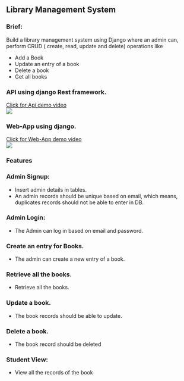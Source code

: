 ## Library Management System
### Brief:
Build a library management system using Django where an admin can, perform CRUD ( create, read, update and delete) operations like
- Add a Book
- Update an entry of a book
- Delete a book
- Get all books

### API using django Rest framework.
<a href="https://youtu.be/bTsC9o5-tV4">Click for Api demo video</a>
<br>
<a href="https://youtu.be/bTsC9o5-tV4"><img src = "https://myoctocat.com/assets/images/base-octocat.svg"></img></a>


### Web-App using django.
<a href="https://youtu.be/wEl--55Ptwk">Click for Web-App demo video</a>
<br>
<a href="https://youtu.be/wEl--55Ptwk"><img src = "https://myoctocat.com/assets/images/base-octocat.svg"></img></a>


### Features
### Admin Signup:
- Insert admin details in tables.
- An admin records should be unique based on email, which means, duplicates records should not be able to enter in DB.
### Admin Login:
- The Admin can log in based on email and password.
### Create an entry for Books.
- The admin can create a new entry of a book.
### Retrieve all the books.
- Retrieve all the books.
### Update a book.
- The book records should be able to update.
### Delete a book.
- The book record should be deleted
### Student View:
- View all the records of the book
